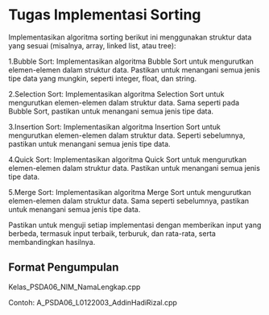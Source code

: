 # Tugas Implementasi Sorting

Implementasikan algoritma sorting berikut ini menggunakan struktur data yang sesuai (misalnya, array, linked list, atau tree):

1.Bubble Sort: Implementasikan algoritma Bubble Sort untuk mengurutkan elemen-elemen dalam struktur data. Pastikan untuk menangani semua jenis tipe data yang mungkin, seperti integer, float, dan string.

2.Selection Sort: Implementasikan algoritma Selection Sort untuk mengurutkan elemen-elemen dalam struktur data. Sama seperti pada Bubble Sort, pastikan untuk menangani semua jenis tipe data.

3.Insertion Sort: Implementasikan algoritma Insertion Sort untuk mengurutkan elemen-elemen dalam struktur data. Seperti sebelumnya, pastikan untuk menangani semua jenis tipe data.

4.Quick Sort: Implementasikan algoritma Quick Sort untuk mengurutkan elemen-elemen dalam struktur data. Pastikan untuk menangani semua jenis tipe data.

5.Merge Sort: Implementasikan algoritma Merge Sort untuk mengurutkan elemen-elemen dalam struktur data. Sama seperti sebelumnya, pastikan untuk menangani semua jenis tipe data.

Pastikan untuk menguji setiap implementasi dengan memberikan input yang berbeda, termasuk input terbaik, terburuk, dan rata-rata, serta membandingkan hasilnya.

## Format Pengumpulan
Kelas_PSDA06_NIM_NamaLengkap.cpp

Contoh: A_PSDA06_L0122003_AddinHadiRizal.cpp
